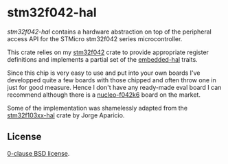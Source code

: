 stm32f042-hal
=============

_stm32f042-hal_ contains a hardware abstraction on top of the peripheral access
API for the STMicro stm32f042 series microcontroller.

This crate relies on my [stm32f042][] crate to provide appropriate register
definitions and implements a partial set of the [embedded-hal][] traits.

Since this chip is very easy to use and put into your own boards I've
developped quite a few boards with those chipped and often throw one in just
for good measure. Hence I don't have any ready-made eval board I can recommend
although there is a [nucleo-f042k6][] board on the market.

Some of the implementation was shamelessly adapted from the [stm32f103xx-hal][]
crate by Jorge Aparicio.

[stm32f042]: https://github.com/therealprof/stm32f042.git
[stm32f103xx-hal]: https://github.com/japaric/stm32f103xx-hal
[embedded-hal]: https://github.com/japaric/embedded-hal.git
[nucleo-f042k6]: https://os.mbed.com/platforms/ST-Nucleo-F042K6/

License
-------

[0-clause BSD license](LICENSE-0BSD.txt).
